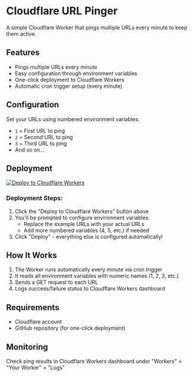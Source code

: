 # Cloudflare URL Pinger

A simple Cloudflare Worker that pings multiple URLs every minute to keep them active.

## Features
- Pings multiple URLs every minute
- Easy configuration through environment variables
- One-click deployment to Cloudflare Workers
- Automatic cron trigger setup (every minute)

## Configuration
Set your URLs using numbered environment variables:
- `1` = First URL to ping
- `2` = Second URL to ping
- `3` = Third URL to ping
- And so on...


## Deployment
[![Deploy to Cloudflare Workers](https://deploy.workers.cloudflare.com/button)](https://deploy.workers.cloudflare.com/?url=https://github.com/HeistTeam1/keep-alive-by-heistbots)

### Deployment Steps:
1. Click the "Deploy to Cloudflare Workers" button above
2. You'll be prompted to configure environment variables:
   - Replace the example URLs with your actual URLs
   - Add more numbered variables (4, 5, etc.) if needed
3. Click "Deploy" - everything else is configured automatically!

## How It Works
1. The Worker runs automatically every minute via cron trigger
2. It reads all environment variables with numeric names (1, 2, 3, etc.)
3. Sends a GET request to each URL
4. Logs success/failure status to Cloudflare Workers dashboard

## Requirements
- Cloudflare account
- GitHub repository (for one-click deployment)

## Monitoring
Check ping results in Cloudflare Workers dashboard under "Workers" > "Your Worker" > "Logs"
